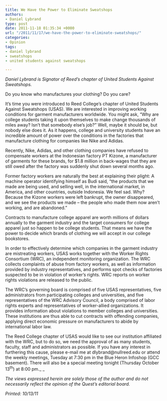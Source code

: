 ```yaml
---
title: We Have the Power to Eliminate Sweatshops
authors:
- Daniel Lybrand
type: post
date: 2011-11-18 01:35:34 +0000
url: "/2011/11/17/we-have-the-power-to-eliminate-sweatshops/"
categories:
- Opinion
tags:
- daniel lybrand
- sweatshops
- united students against sweatshops

---
```

_Daniel Lybrand is Signator of Reed&#8217;s chapter of United Students Against Sweatshops._

Do you know who manufactures your clothing? Do you care?

It&#8217;s time you were introduced to Reed College&#8217;s chapter of United Students Against Sweatshops (USAS). We are interested in improving working conditions for garment manufacturers worldwide. You might ask, &#8220;Why are college students taking it upon themselves to make change thousands of miles away? Isn&#8217;t that somebody else&#8217;s job?&#8221; Well, maybe it should be, but nobody else does it. As it happens, college and university students have an incredible amount of power over the conditions in the factories that manufacture clothing for companies like Nike and Adidas.

Recently, Nike, Adidas, and other clothing companies have refused to compensate workers at the Indonesian factory PT Kizone, a manufacturer of garments for these brands, for $1.8 million in back-wages that they are still owed after the factory was suddenly shut down several months ago.

Former factory workers are naturally the best at explaining their plight: A machine operator identifying himself as Budi said, “the products that we made are being used, and selling well, in the international market, in America, and other countries, outside Indonesia. We feel sad. Why? Because the Kizone workers were left bankrupt, the owner disappeared, and we see the products we made &#8211; the people who made them now aren&#8217;t working, and are abandoned.”

Contracts to manufacture college apparel are worth millions of dollars annually to the garment industry and the target consumers for college apparel just so happen to be college students. That means we have the power to decide which brands of clothing we will accept in our college bookstores.

In order to effectively determine which companies in the garment industry are mistreating workers, USAS works together with the Worker Rights Consortium (WRC), an independent monitoring organization. The WRC collects complaints of abuse from factory workers, as well as information provided by industry representatives, and performs spot checks of factories suspected to be in violation of worker&#8217;s rights. WRC reports on worker rights violations are released to the public.

The WRC&#8217;s governing board is comprised of five USAS representatives, five administrators from participating colleges and universities, and five representatives of the WRC Advisory Council, a body comprised of labor rights experts and representatives of worker-allied organizations. It provides information about violations to member colleges and universities. These institutions are thus able to cut contracts with offending companies, applying direct economic pressure on manufacturers to abide by international labor law.

The Reed College chapter of USAS would like to see our institution affiliated with the WRC, but to do so, we need the approval of as many students, faculty, staff and administrators as possible. If you have any interest in furthering this cause, please e-mail me at &#x64;&#x6c;&#x79;&#x62;&#x72;&#x61;&#x6e;&#x64;&#x40;<span class="oe_displaynone">null</span>&#x72;&#x65;&#x65;&#x64;&#x2e;&#x65;&#x64;&#x75; or attend the weekly meetings, Tuesday at 7:30 pm in the Blue Heron Infoshop (GCC basement). There will also be a special meeting tonight (Thursday October 13<sup>th</sup>) at 8:00 pm._ _

_The views expressed herein are solely those of the author and do not necessarily reflect the opinion of the Quest’s editorial board._

_Printed: 10/13/11_